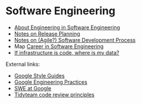 # Software Engineering

* [About Engineering in Software Engineering](https://docs.google.com/presentation/d/11PZ2vYSt0FWO--JqKaLNq41EPGts-Fke4JTMk5DfX-w/edit?usp=sharing)
* [Notes on Release Planning](https://docs.google.com/presentation/d/1S5_x14j9xsDXMIUdbFzWreNUB1Zl7zxgm3SU-qgl64w/edit?usp=sharing)
* [Notes on (Agile?) Software Development Process](https://docs.google.com/document/d/1BlKG01mcl6PTyjU_vXChO-gXufJ7RTiNHahRRn3aX0E/edit?usp=sharing)
* Map [Career in Software Engineering](https://docs.google.com/spreadsheets/d/1CXe5XkeCeE6VI6Q8ZortLTclGbZWGDpVxjosLSOdpcI/edit?usp=sharing)
* [If infrastructure is code, where is my data?](https://docs.google.com/presentation/d/1mkxq0iV2Gg8YsO1oVeFctvEgzL0ii55BtUSnehjdQIo/edit?usp=sharing)

External links:

* [Google Style Guides](https://google.github.io/styleguide/)
* [Google Engineering Practices](https://google.github.io/eng-practices/)
* [SWE at Google](https://abseil.io/resources/swe-book/html/toc.html)
* [Tidyteam code review principles](https://code-review.tidyverse.org/)
